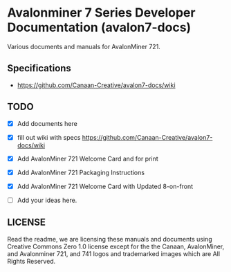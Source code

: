 # Avalonminer 7 Series Developer Documentation (avalon7-docs)

Various documents and manuals for AvalonMiner 721.

## Specifications

- https://github.com/Canaan-Creative/avalon7-docs/wiki

## TODO

- [x] Add documents here
- [x] fill out wiki with specs https://github.com/Canaan-Creative/avalon7-docs/wiki
- [x] Add AvalonMiner 721 Welcome Card and for print
- [x] Add AvalonMiner 721 Packaging Instructions
- [x] Add AvalonMiner 721 Welcome Card with Updated 8-on-front 
- [ ] Add your ideas here.


## LICENSE

Read the readme, we are licensing these manuals and documents using Creative Commons Zero 1.0 license except for the the Canaan, AvalonMiner, and Avalonminer 721, and 741 logos and trademarked images which are All Rights Reserved.
